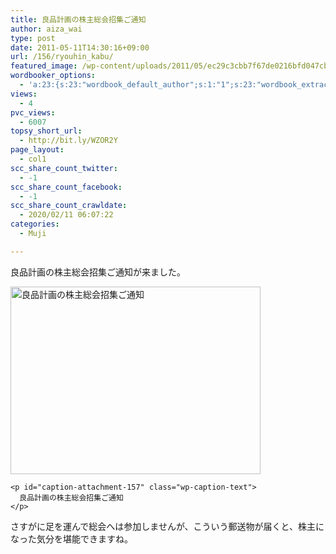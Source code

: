 ```yaml
---
title: 良品計画の株主総会招集ご通知
author: aiza_wai
type: post
date: 2011-05-11T14:30:16+09:00
url: /156/ryouhin_kabu/
featured_image: /wp-content/uploads/2011/05/ec29c3cbb7f67de0216bfd047cbba4df.png
wordbooker_options:
  - 'a:23:{s:23:"wordbook_default_author";s:1:"1";s:23:"wordbook_extract_length";s:3:"256";s:26:"wordbooker_publish_default";s:2:"on";s:21:"wordbooker_like_width";s:3:"250";s:25:"wordbook_fbshare_location";s:3:"top";s:24:"wordbook_fblike_location";s:3:"top";s:22:"wordbook_fblike_action";s:9:"recommend";s:27:"wordbook_fblike_colorscheme";s:4:"dark";s:20:"wordbook_fblike_font";s:5:"arial";s:22:"wordbook_fblike_button";s:12:"button_count";s:21:"wordbook_fblike_faces";s:5:"false";s:18:"wordbook_attribute";s:12:"無印発信";s:29:"wordbook_republish_time_frame";s:2:"10";s:29:"wordbooker_status_update_text";s:35:": New blog post :  %title% - %link%";s:19:"wordbook_actionlink";s:3:"300";s:27:"wordbook_search_this_header";s:2:"on";s:32:"wordbook_description_meta_length";s:3:"350";s:20:"wordbook_comment_get";s:2:"on";s:21:"wordbook_comment_push";s:2:"on";s:18:"wordbook_page_post";s:4:"-100";s:18:"wordbook_orandpage";s:1:"2";s:24:"wordbooker_comment_email";s:18:"aiaiaiya@gmail.com";s:18:"wordbook_noncename";s:10:"4dc785cff2";}'
views:
  - 4
pvc_views:
  - 6007
topsy_short_url:
  - http://bit.ly/WZOR2Y
page_layout:
  - col1
scc_share_count_twitter:
  - -1
scc_share_count_facebook:
  - -1
scc_share_count_crawldate:
  - 2020/02/11 06:07:22
categories:
  - Muji

---
```

良品計画の株主総会招集ご通知が来ました。

<!--more-->

<div class="photo">
  <div id="attachment_157" style="width: 410px" class="wp-caption aligncenter">
    <a href="https://mujiota.com/wp-content/uploads/2011/05/ryouhin_kabu.jpg"><img aria-describedby="caption-attachment-157" class="size-medium wp-image-157" title="良品計画の株主総会招集ご通知" src="https://mujiota.com/wp-content/uploads/2011/05/ryouhin_kabu-400x300.jpg" alt="良品計画の株主総会招集ご通知" width="400" height="300" srcset="https://mujiota.com/wp-content/uploads/2011/05/ryouhin_kabu-400x300.jpg 400w, https://mujiota.com/wp-content/uploads/2011/05/ryouhin_kabu.jpg 640w" sizes="(max-width: 400px) 100vw, 400px" /></a>
    
    <p id="caption-attachment-157" class="wp-caption-text">
      良品計画の株主総会招集ご通知
    </p>
  </div>
</div>

さすがに足を運んで総会へは参加しませんが、こういう郵送物が届くと、株主になった気分を堪能できますね。